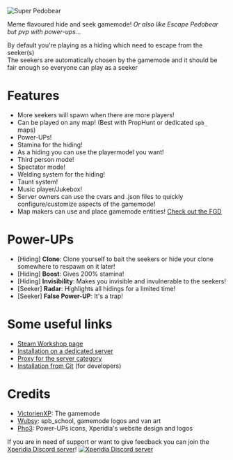 ![Super Pedobear](https://github.com/Xperidia/SuperPedobear/raw/master/gamemodes/superpedobear/logo.png)

Meme flavoured hide and seek gamemode!
_Or also like Escape Pedobear but pvp with power-ups..._

By default you're playing as a hiding which need to escape from the seeker(s)  
The seekers are automatically chosen by the gamemode and it should be fair enough so everyone can play as a seeker

# Features
* More seekers will spawn when there are more players!
* Can be played on any map! (Best with PropHunt or dedicated `spb_` maps)
* Power-UPs!
* Stamina for the hiding!
* As a hiding you can use the playermodel you want!
* Third person mode!
* Spectator mode!
* Welding system for the hiding!
* Taunt system!
* Music player/Jukebox!
* Server owners can use the cvars and .json files to quickly configure/customize aspects of the gamemode!
* Map makers can use and place gamemode entities! [Check out the FGD](gamemodes/superpedobear/superpedobear.fgd)

# Power-UPs
* [Hiding] **Clone**: Clone yourself to bait the seekers or hide your clone somewhere to respawn on it later!
* [Hiding] **Boost**: Gives 200% stamina!
* [Hiding] **Invisibility**: Makes you invisible and invulnerable to the seekers!
* [Seeker] **Radar**: Highlights all hidings for a limited time!
* [Seeker] **False Power-UP**: It's a trap!

# Some useful links
* [Steam Workshop page](https://steamcommunity.com/sharedfiles/filedetails/?id=628449407)
* [Installation on a dedicated server](https://github.com/Xperidia/SuperPedobear/wiki/Installation-on-a-Dedicated-Server-(official))
* [Proxy for the server category](https://github.com/VictorienXP/SuperPedobear-Proxy)
* [Installation from Git](https://github.com/Xperidia/SuperPedobear/wiki/Installation-from-Git) (for developers)

# Credits
* [VictorienXP](https://github.com/VictorienXP): The gamemode
* [Wubsy](https://github.com/Wubushii): spb_school, gamemode logos and van art
* [Pho3](https://github.com/TheRainbowPhoenix): Power-UPs icons, Xperidia's website design and logos

If you are in need of support or want to give feedback you can join the [Xperidia Discord server](https://discord.gg/jtUtYDa)!
[![Xperidia Discord server](https://discordapp.com/api/guilds/140113271809245184/widget.png?style=banner3)](https://discord.gg/jtUtYDa)
